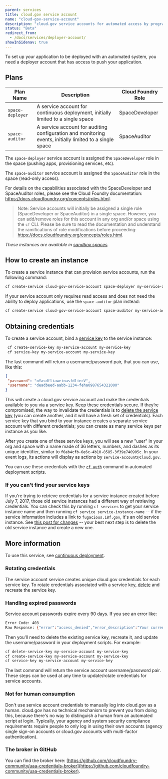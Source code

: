 ```yaml
---
parent: services
title: cloud.gov service account
name: "cloud-gov-service-account"
description: "cloud.gov service accounts for automated access by programs"
status: "Beta"
redirect_from:
  - /docs/services/deployer-account/
showInSidenav: true
---
```

To set up your application to be deployed with an automated system, you need a deployer account that has access to push
your application.

## Plans

Plan Name | Description | Cloud Foundry Role
--------- | ----------- | -------------------|
`space-deployer` | A service account for continuous deployment, initially limited to a single space | SpaceDeveloper | 
`space-auditor` | A service account for auditing configuration and monitoring events, initially limited to a single space | SpaceAuditor |

The `space-deployer` service account is assigned the `SpaceDeveloper` role in the space (pushing apps, provisioning services, etc). 

The `space-auditor` service account is assigned the `SpaceAuditor` role in the space (read-only access).

For details on the capabilities associated with the SpaceDeveloper and SpaceAuditor roles, please see the Cloud Foundry
documentation: https://docs.cloudfoundry.org/concepts/roles.html.

> Note: Service accounts will initially be assigned a single role (SpaceDeveloper or SpaceAuditor) in a single space.
However, you can add/remove roles for this account in any org and/or space using the `cf` CLI. Please be sure to read
the documentation and understand the ramifications of role modifications before proceeding:
https://docs.cloudfoundry.org/concepts/roles.html.

_These instances are available in [sandbox spaces](/docs/pricing/free-limited-sandbox#sandbox-limitations)._

## How to create an instance

To create a service instance that can provision service accounts, run the following command:

```bash 
cf create-service cloud-gov-service-account space-deployer my-service-account 
```

If your service account only requires read access and does not need the ability to deploy applications, use the
`space-auditor` plan instead:

```bash 
cf create-service cloud-gov-service-account space-auditor my-service-account 
```

## Obtaining credentials

To create a service account, bind a [service key](https://docs.cloudfoundry.org/devguide/services/service-keys.html) to
the service instance:

```bash 
 cf create-service-key my-service-account my-service-key
 cf service-key my-service-account my-service-key 
 ```

The last command will return a username/password pair, that you can use, like this:

```json 
{
 "password": "oYasdfliaweinasfdliecV",
 "username": "deadbeed-aabb-1234-feha0987654321000"
}
```

This will create a cloud.gov service account and make the credentials available to you via a service key. Keep these
credentials secure. If they’re compromised, the way to invalidate the credentials is to [delete the service
key](https://docs.cloudfoundry.org/devguide/services/service-keys.html#delete) (you can create another, and it will have
a fresh set of credentials). Each service key that you bind to your instance creates a separate service account with
different credentials; you can create as many service keys per instance as you like.
<!--
  this advice should match on /docs/services/cloud-gov-service-account/ + /docs/services/cloud-gov-identity-provider/
-->

After you create one of these service keys, you will see a new "user" in your org and space with a name made of 36
letters, numbers, and dashes as its unique identifier, similar to `f6ab4cfb-6e6c-4b10-8585-3f39e740905c`. In your event
logs, its actions will display as actions by `service-account@cloud.gov`.

You can use these credentials with the [`cf auth`](http://cli.cloudfoundry.org/en-US/cf/auth.html) command in automated
deployment scripts.

### If you can't find your service keys

<!-- this description matches on cloud-gov-identity-provider.md and cloud-gov-service-account.md -->

If you're trying to retrieve credentials for a service instance created before July 7, 2017, those old service instances
had a different way of retrieving credentials. You can check this by running `cf services` to get your service instance
name and then running `cf service service-instance-name` -- if the service information includes a link to
`fugacious.18f.gov`, it's an old service instance. See [this post for
changes](/2017/07/07/changes-to-credentials-broker) -- your best next step is to delete the old service instance and
create a new one.

## More information

To use this service, see [continuous deployment](/docs/management/continuous-deployment).

### Rotating credentials

The service account service creates unique cloud.gov credentials for each service key. To rotate credentials associated
with a service key, [delete](https://docs.cloudfoundry.org/devguide/services/service-keys.html#delete) and recreate the
service key.

### Handling expired passwords

Service account passwords expire every 90 days. If you see an error like:

```bash 
Error Code: 403
Raw Response: {"error":"access_denied","error_description":"Your current password has expired. Please reset your password."}
```

Then you'll need to delete the existing service key, recreate it, and update the username/password in your deployment
scripts. For example:

```bash 
cf delete-service-key my-service-account my-service-key 
cf create-service-key my-service-account my-service-key
cf service-key my-service-account my-service-key 
```

The last command will return the service account username/password pair. These steps can be used at any time to
update/rotate credentials for service accounts.

### Not for human consumption

Don't use service account credentials to manually log into cloud.gov as a human. cloud.gov has no technical mechanism to
prevent you from doing this, because there's no way to distinguish a human from an automated script at login. Typically,
your agency and system security compliance requirements require people to only log in using their own accounts (agency
single sign-on accounts or cloud.gov accounts with multi-factor authentication).

### The broker in GitHub

You can find the broker here:
[https://github.com/cloudfoundry-community/uaa-credentials-broker](https://github.com/cloudfoundry-community/uaa-credentials-broker).
